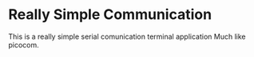 # Really Simple Communication

This is a really simple serial comunication terminal application
Much like picocom.
